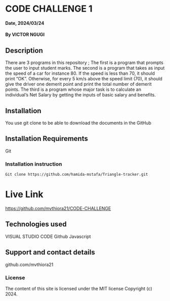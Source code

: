 # CODE CHALLENGE 1

#### Date, 2024/03/24

#### By VICTOR NGUGI

## Description
There are 3 programs in this repository ;
The first is a program that prompts the user to input student marks.
The second is a program that takes as input the speed of a car for instance 80. If the speed is less than 70, it should print “OK”. Otherwise, for every 5 km/s above the speed limit (70), it should give the driver one demerit point and print the total number of demerit points.
The third is a program whose major task is to calculate an individual’s Net Salary by getting the inputs of basic salary and benefits. 



## Installation
You use git clone to be able to download the documents in the GitHub

## Installation Requirements
Git

### Installation instruction
```
Git clone https://github.com/hamida-mstafa/Triangle-tracker.git

```

# Live Link
https://github.com/mvthiora21/CODE-CHALLENGE

## Technologies used
VISUAL STUDIO CODE
Github
Javascript

## Support and contact details
github.com/mvthiora21

### License
The content of this site is licensed under the MIT license
Copyright (c) 2024.



















